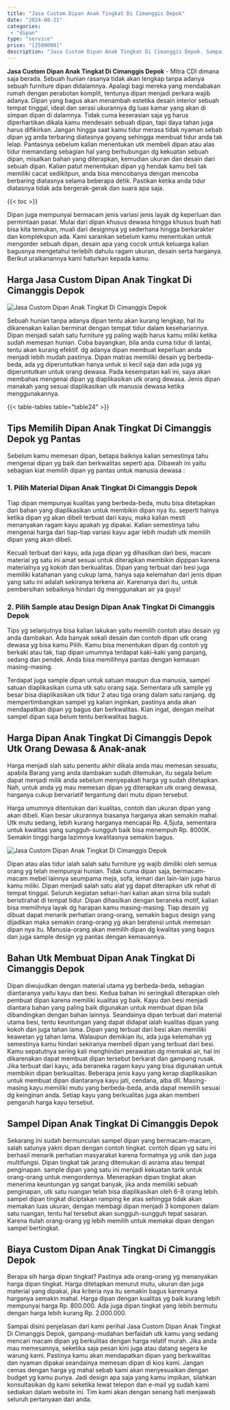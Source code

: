 ```yaml
---
title: "Jasa Custom Dipan Anak Tingkat Di Cimanggis Depok"
date: "2024-08-21"
categories:
 - "dipan"
type: "service"
price: "[2500000]"
description: "Jasa Custom Dipan Anak Tingkat Di Cimanggis Depok. Sampai disini penjelasan dari kami perihal Jasa Custom Dipan Anak Tingkat Di Cimanggis Depok, gampang-muda..."
---
```


**Jasa Custom Dipan Anak Tingkat Di Cimanggis Depok** - Mitra CDI dimana saja berada. Sebuah hunian rasanya tidak akan lengkap tanpa adanya sebuah furniture dipan didalamnya. Apalagi bagi mereka yang mendabakan rumah dengan perabotan komplit, tentunya dipan menjadi perkara wajib adanya. Dipan yang bagus akan menambah estetika desain interior sebuah tempat tinggal, ideal dan serasi ukurannya dg luas kamar yang akan di simpan dipan di dalamnya. Tidak cuma keserasian saja yg harus diperhartikan dikala kamu mendesain sebuah dipan, tapi daya tahan juga harus difikirkan. Jangan hingga saat kamu tidur merasa tidak nyaman sebab dipan yg anda terbaring diatasnya goyang sehingga membuat tidur anda tak lelap. Pantasnya sebelum kalian menentukan utk membeli dipan atau alas tidur memandang sebagian hal yang berhubungan dg kekuatan sebuah dipan, misalkan bahan yang diterapkan, kemudian ukuran dan desain dari sebuah dipan. Kalian patut menentukan dipan yg hendak kamu beli tak memiliki cacat sedikitpun, anda bisa mencobanya dengan mencoba berbaring diatasnya selama beberapa detik. Pastikan ketika anda tidur diatasnya tidak ada bergerak-gerak dan suara apa saja.

{{< toc >}}

Dipan juga mempunyai bermacam jenis variasi jenis layak dg keperluan dan permintaan pasar. Mulai dari dipan khusus dewasa hingga khusus buah hati bisa kita temukan, muali dari designnya yg sederhana hingga berkarakter dan komplekspun ada. Kami sarankan sebelum kamu menentukan untuk mengorder sebuah dipan, desain apa yang cocok untuk keluarga kalian bagusnya mengetahui terlebih dahulu ragam ukuran, desain serta harganya. Berikut uraikanannya kami haturkan kepada kamu.

## Harga Jasa Custom Dipan Anak Tingkat Di Cimanggis Depok

![Jasa Custom Dipan Anak Tingkat Di Cimanggis Depok](/images/mebel/dipan-dewasa-005.jpg)

Sebuah hunian tanpa adanya dipan tentu akan kurang lengkap, hal itu dikarenakan kalian berminat dengan tempat tidur dalam kesehariannya. Dipan menjadi salah satu furniture yg paling wajib harus kamu miliki ketika sudah memesan hunian. Coba bayangkan, bila anda cuma tidur di lantai, tentu akan kurang efektif. dg adanya dipan membuat keperluan anda menjadi lebih mudah pastinya. Dipan matras memiliki desain yg berbeda-beda, ada yg diperuntutkan hanya untuk si kecil saja dan ada juga yg diperuntutkan untuk orang dewasa. Pada kesempatan kali ini, saya akan membahas mengenai dipan yg diaplikasikan utk orang dewasa. Jenis dipan manakah yang sesuai diaplikasikan utk manusia dewasa ketika menggunakannya.

{{< table-tables table="table24" >}}

## Tips Memilih Dipan Anak Tingkat Di Cimanggis Depok yg Pantas

Sebelum kamu memesan dipan, betapa baiknya kalian semestinya tahu mengenai dipan yg baik dan berkwalitas seperti apa. Dibawah ini yaitu sebagian kiat memilih dipan yg pantas untuk manusia dewasa :

### 1\. Pilih Material Dipan Anak Tingkat Di Cimanggis Depok

Tiap dipan mempunyai kualitas yang berbeda-beda, mutu bisa ditetapkan dari bahan yang diaplikasikan untuk membikin dipan nya itu. seperti halnya ketika dipan yg akan dibeli terbuat dari kayu, maka kalian mesti menanyakan ragam kayu apakah yg dipakai. Kalian semestinya tahu mengenai harga dari tiap-tiap variasi kayu agar lebih mudah utk memilih dipan yang akan dibeli.

Kecuali terbuat dari kayu, ada juga dipan yg dihasilkan dari besi, macam material yg satu ini amat sesuai untuk diterapkan membikin dipppan karena materialnya yg kokoh dan berkualitas. Dipan yang terbuat dari besi juga memiliki katahanan yang cukup lama, hanya saja kelemahan dari jenis dipan yang satu ini adalah sekiranya terkena air. Karenanya dari itu, untuk pembersihan sebaiknya hindari dg menggunakan air ya guys!

### 2\. Pilih Sample atau Design Dipan Anak Tingkat Di Cimanggis Depok

Tips yg selanjutnya bisa kalian lakukan yaitu memilih contoh atau desain yg anda dambakan. Ada banyak sekali desain dan contoh dipan utk orang dewasa yg bisa kamu Pilih. Kamu bisa menentukan dipan dg contoh yg berkaki atau tak, tiap dipan umumnya terdapat kaki-kaki yang panjang, sedang dan pendek. Anda bisa memilihnya pantas dengan kemauan masing-masing.

Terdapat juga sample dipan untuk satuan maupun dua manusia, sampel satuan diaplikasikan cuma utk satu orang saja. Sementara utk sample yg besar bisa diaplikasikan utk tidur 2 atau tiga orang dalam satu ranjang. dg mempertimbangkan sampel yg kalian inginkan, pastinya anda akan mendapatkan dipan yg bagus dan berkwalitas. Kian ingat, dengan meihat sampel dipan saja belum tentu berkwalitas bagus.

## Harga Dipan Anak Tingkat Di Cimanggis Depok Utk Orang Dewasa & Anak-anak

Harga menjadi slah satu penentu akhir dikala anda mau memesan sesuatu, apabila Barang yang anda dambakan sudah ditemukan, itu segala belum dapat menjadi milik anda sebelum menyepakati harga yg sudah ditetapkan. Nah, untuk anda yg mau memesan dipan yg diterapkan utk orang dewasa, harganya cukup bervariatif tergantung dari mutu dipan tersebut.

Harga umumnya ditentukan dari kualitas, contoh dan ukuran dipan yang akan dibeli. Kian besar ukurannya biasanya harganya akan semakin mahal. Utk mutu sedang, lebih kurang harganya mencapai Rp. 4,5juta, sementara untuk kwalitas yang sungguh-sungguh baik bisa menempuh Rp. 8000K. Semakin tinggi harga lazimnya kwalitasnya semakin bagus.

![Jasa Custom Dipan Anak Tingkat Di Cimanggis Depok](/images/mebel/dipan-anak-020.jpg)

Dipan atau alas tidur ialah salah satu furniture yg wajib dimiliki oleh semua orang yg telah mempunyai hunian. Tidak cuma dipan saja, bermacam-macam mebel lainnya seumpama meja, sofa, lemari dan lain-lain juga harus kamu miliki. Dipan menjadi salah satu alat yg dapat diterapkan utk rehat di tempat tinggal. Seluruh kegiatan sehari-hari kalian akan sirna bila sudah beristirahat di tempat tidur. Dipan dihasilkan dengan beraneka motif, kalian bisa memiihnya layak dg harapan kamu masing-masing. Tiap desain yg dibuat dapat menarik perhatian orang-orang, semakin bagus design yang dijadikan maka semakin orang-orang yg akan beratensi untuk memesan dipan nya itu. Manusia-orang akan memilih dipan dg kwalitas yang bagus dan juga sample design yg pantas dengan kemauannya.

## Bahan Utk Membuat Dipan Anak Tingkat Di Cimanggis Depok

Dipan diwujudkan dengan material utama yg berbeda-beda, sebagian diantaranya yaitu kayu dan besi. Kedua bahan ini seringkali diterapkan oleh pembuat dipan karena memiliki kualitas yg baik. Kayu dan besi menjadi diantara bahan yang paling baik digunakan untuk membuat dipan bila dibandingkan dengan bahan lainnya. Seandainya dipan terbuat dari material utama besi, tentu keuntungan yang dapat didapat ialah kualitas dipan yang kokoh dan juga tahan lama. Dipan yang terbuat dari besi akan memiliki keawetan yg tahan lama. Walaupun demikian itu, ada juga kelemahan yg semestinya kamu hindari sekiranya membeli dipan yang terbuat dari besi. Kamu sepatutnya sering kali menghindari perawatan dg memakai air, hal ini dikarenakan dapat membuat dipan tersebut berkarat dan gampang rusak. Jika terbuat dari kayu, ada beraneka ragam kayu yang bisa digunakan untuk membikin dipan berkualitas. Beberapa jenis kayu yang kerap diaplikasikan untuk membuat dipan diantaranya kayu jati, cendana, alba dll. Masing-masing kayu memiliki mutu yang berbeda-beda, anda dapat memilih sesuai dg keinginan anda. Setiap kayu yang berkualitas juga akan memberi pengaruh harga kayu tersebut.

## Sampel Dipan Anak Tingkat Di Cimanggis Depok

Sekarang ini sudah bermunculan sampel dipan yang bermacam-macam, salah satunya yakni dipan dengan contoh tingkat. contoh dipan yg satu ini berhasil menarik perhatian masyarakat karena formatnya yg unik dan juga multifungsi. Dipan tingkat tak jarang ditemukan di asrama atau tempat penginapan. sample dipan yang satu ini menjadi kekuatan tarik untuk orang-orang untuk mengordernya. Menerapkan dipan tingkat akan menerima keuntungan yg sangat banyak, jika anda memiliki sebuah penginapan, utk satu ruangan telah bisa diaplikasikan oleh 6-8 orang lebih. sampel dipan tingkat diciptakan ramping ke atas sehingga tidak akan memakan luas ukuran, dengan membagi dipan menjadi 3 komponen dalam satu ruangan, tentu hal tersebut akan sungguh-sungguh tepat sasaran. Karena itulah orang-orang yg lebih memilih untuk memakai dipan dengan sampel bertingkat.

## Biaya Custom Dipan Anak Tingkat Di Cimanggis Depok

Berapa sih harga dipan tingkat? Pastinya ada orang-orang yg menanyakan harga dipan tingkat. Harga ditetapkan menurut mutu, ukuran dan juga material yang dipakai, jika kriteria nya itu semakin bagus karenanya harganya semakin mahal. Harga dipan dengan kualitas yg baik kurang lebih mempunyai harga Rp. 800.000. Ada juga dipan tingkat yang lebih bermutu dengan harga lebih kurang Rp. 2.000.000.

Sampai disini penjelasan dari kami perihal Jasa Custom Dipan Anak Tingkat Di Cimanggis Depok, gampang-mudahan berfaidah utk kamu yang sedang mencari macam dipan yg berkulitas dengan harga relatif murah. Jika anda mau memesannya, seketika saja pesan kini juga atau datang segera ke warung kami. Pastinya kamu akan mendapatkan dipan yang berkwalitas dan nyaman dipakai seandainya memesan dipan di kios kami. Jangan cemas dengan harga yg mahal sebab kami akan menyesuaikan dengan budget yg kamu punya. Jadi design apa saja yang kamu impikan, silahkan konsultasikan dg kami seketika lewat telepon dan e-mail yg sudah kami sediakan dalam website ini. Tim kami akan dengan senang hati menjawab seluruh pertanyaan dari anda.

